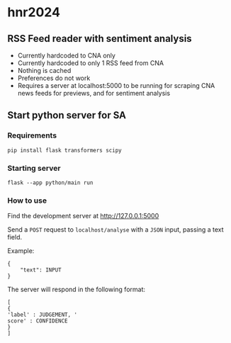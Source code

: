 # hnr2024
## RSS Feed reader with sentiment analysis
* Currently hardcoded to CNA only
* Currently hardcoded to only 1 RSS feed from CNA
* Nothing is cached
* Preferences do not work
* Requires a server at localhost:5000 to be running for scraping CNA news feeds for previews, and for sentiment analysis

## Start python server for SA
### Requirements
`pip install flask transformers scipy`

### Starting server
`flask --app python/main run`

### How to use
Find the development server at http://127.0.0.1:5000

Send a `POST` request to `localhost/analyse` with a `JSON` input, passing a text field.

Example:
```
{
    "text": INPUT
}
```

The server will respond in the following format:
```
[
{ 
'label' : JUDGEMENT, '
score' : CONFIDENCE 
}
]
```
